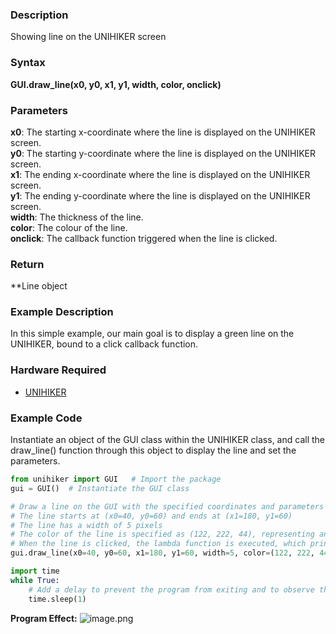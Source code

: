 ### Description
Showing line on the UNIHIKER screen
### Syntax
**GUI.draw_line(x0, y0, x1, y1, width, color, onclick)**
### Parameters
**x0**:  The starting x-coordinate where the line is displayed on the UNIHIKER screen.  
**y0**:  The starting y-coordinate where the line is displayed on the UNIHIKER screen.  
**x1**:  The ending x-coordinate where the line is displayed on the UNIHIKER screen.  
**y1**:  The ending y-coordinate where the line is displayed on the UNIHIKER screen.  
**width**:  The thickness of the line.  
**color**:  The colour of the line.  
**onclick**:  The callback function triggered when the line is clicked.  
### Return
**Line object
### Example Description
In this simple example, our main goal is to display a green line on the UNIHIKER, bound to a click callback function.
### Hardware Required

- [UNIHIKER](https://www.dfrobot.com/product-2691.html)
### Example Code
Instantiate an object of the GUI class within the UNIHIKER class, and call the draw_line() function through this object to display the line and set the parameters.
```python
from unihiker import GUI   # Import the package
gui = GUI()  # Instantiate the GUI class

# Draw a line on the GUI with the specified coordinates and parameters
# The line starts at (x0=40, y0=60) and ends at (x1=180, y1=60)
# The line has a width of 5 pixels
# The color of the line is specified as (122, 222, 44), representing an RGB color value
# When the line is clicked, the lambda function is executed, which prints "line clicked" to the console
gui.draw_line(x0=40, y0=60, x1=180, y1=60, width=5, color=(122, 222, 44), onclick=lambda: print("line clicked"))

import time
while True:
    # Add a delay to prevent the program from exiting and to observe the effects
    time.sleep(1)
```
**Program Effect:**
![image.png](img/1.draw_line()/1719479668924-0daf5ce3-657e-4e40-9b3e-f4f68e327b46.png)
